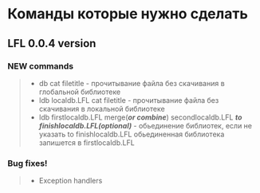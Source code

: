 # Команды которые нужно сделать

## LFL 0.0.4 version
### NEW commands

> * db cat filetitle - прочитывание файла без скачивания в глобальной библиотеке
> * ldb localdb.LFL cat filetitle - прочитывание файла без скачивания в локальной библиотеке
> * ldb firstlocaldb.LFL merge(***or combine***) secondlocaldb.LFL ***to finishlocaldb.LFL(optional)*** - обьединение библиотек, если не указать to finishlocaldb.LFL обьединенная библиотека запишется в firstlocaldb.LFL

### Bug fixes! 

> * Exception handlers
